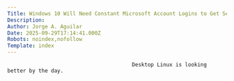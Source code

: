 ```yaml
---
Title: Windows 10 Will Need Constant Microsoft Account Logins to Get Security Updates
Description: 
Author: Jorge A. Aguilar
Date: 2025-09-29T17:14:41.000Z
Robots: noindex,nofollow
Template: index
---
```


                                            Desktop Linux is looking better by the day.
                                        